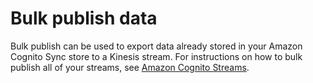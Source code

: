 # Bulk publish data<a name="bulk-publish-data"></a>

 Bulk publish can be used to export data already stored in your Amazon Cognito Sync store to a Kinesis stream\. For instructions on how to bulk publish all of your streams, see [Amazon Cognito Streams](cognito-streams.md)\. 